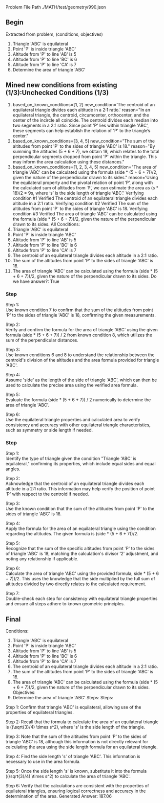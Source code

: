 Problem File Path
./MATH/test/geometry/990.json
## Begin
Extracted from problem, (conditions, objectives)
1. Triangle 'ABC' is equilateral
2. Point 'P' is inside triangle 'ABC'
3. Altitude from 'P' to line 'AB' is 5
4. Altitude from 'P' to line 'BC' is 6
5. Altitude from 'P' to line 'CA' is 7
1. Determine the area of triangle 'ABC'
## Mined new conditions from existing (1/3):Unchecked Conditions (1/3)
1. based_on_known_conditions=[1, 2] new_condition='The centroid of an equilateral triangle divides each altitude in a 2:1 ratio.' reason="In an equilateral triangle, the centroid, circumcenter, orthocenter, and the center of the incircle all coincide. The centroid divides each median into two segments in a 2:1 ratio. Since point 'P' lies within triangle 'ABC', these segments can help establish the relation of 'P' to the triangle’s center."
2. based_on_known_conditions=[3, 4, 5] new_condition="The sum of the altitudes from point 'P' to the sides of triangle 'ABC' is 18." reason="By summing the altitudes (5 + 6 + 7), we obtain 18, which relates to the total perpendicular segments dropped from point 'P' within the triangle. This may inform the area calculation using these distances."
3. based_on_known_conditions=[1, 2, 3, 4, 5] new_condition="The area of triangle 'ABC' can be calculated using the formula (side * (5 + 6 + 7))/2, given the nature of the perpendicular drawn to its sides." reason='Using the equilateral property and the pivotal relation of point ‘P’, along with the calculated sum of altitudes from ‘P’, we can estimate the area as (s * 18)/2 = 9s, where ‘s’ is the side length of triangle ‘ABC’.'
Verifying condition #1
Verified
The centroid of an equilateral triangle divides each altitude in a 2:1 ratio.
Verifying condition #2
Verified
The sum of the altitudes from point 'P' to the sides of triangle 'ABC' is 18.
Verifying condition #3
Verified
The area of triangle 'ABC' can be calculated using the formula (side * (5 + 6 + 7))/2, given the nature of the perpendicular drawn to its sides.
All Conditions: 
1. Triangle 'ABC' is equilateral
2. Point 'P' is inside triangle 'ABC'
3. Altitude from 'P' to line 'AB' is 5
4. Altitude from 'P' to line 'BC' is 6
5. Altitude from 'P' to line 'CA' is 7
6. The centroid of an equilateral triangle divides each altitude in a 2:1 ratio.
7. The sum of the altitudes from point 'P' to the sides of triangle 'ABC' is 18.
8. The area of triangle 'ABC' can be calculated using the formula (side * (5 + 6 + 7))/2, given the nature of the perpendicular drawn to its sides.
Do we have answer?: True
### Step
Step 1:  
Use known condition 7 to confirm that the sum of the altitudes from point 'P' to the sides of triangle 'ABC' is 18, confirming the given measurements.

Step 2:  
Verify and confirm the formula for the area of triangle 'ABC' using the given formula (side * (5 + 6 + 7)) / 2 from known condition 8, which utilizes the sum of the perpendicular distances.

Step 3:  
Use known conditions 6 and 8 to understand the relationship between the centroid's division of the altitudes and the area formula provided for triangle 'ABC'.

Step 4:  
Assume 'side' as the length of the side of triangle 'ABC', which can then be used to calculate the precise area using the verified area formula.

Step 5:  
Evaluate the formula (side * (5 + 6 + 7)) / 2 numerically to determine the area of triangle 'ABC'.

Step 6:  
Use the equilateral triangle properties and calculated area to verify consistency and accuracy with other equilateral triangle characteristics, such as symmetry or side length if needed.
### Step
Step 1:  
Identify the type of triangle given the condition "Triangle 'ABC' is equilateral," confirming its properties, which include equal sides and equal angles.

Step 2:  
Acknowledge that the centroid of an equilateral triangle divides each altitude in a 2:1 ratio. This information may help verify the position of point 'P' with respect to the centroid if needed.

Step 3:  
Use the known condition that the sum of the altitudes from point 'P' to the sides of triangle 'ABC' is 18.

Step 4:  
Apply the formula for the area of an equilateral triangle using the condition regarding the altitudes. The given formula is (side * (5 + 6 + 7))/2.

Step 5:  
Recognize that the sum of the specific altitudes from point 'P' to the sides of triangle 'ABC' is 18, matching the calculation's divisor '2' adjustment, and noting any relationship if applicable.

Step 6:  
Calculate the area of triangle 'ABC' using the provided formula, side * (5 + 6 + 7))/2. This uses the knowledge that the side multiplied by the full sum of altitudes divided by two directly relates to the calculated requirement.

Step 7:  
Double-check each step for consistency with equilateral triangle properties and ensure all steps adhere to known geometric principles.
## Final
Conditions:
1. Triangle 'ABC' is equilateral
2. Point 'P' is inside triangle 'ABC'
3. Altitude from 'P' to line 'AB' is 5
4. Altitude from 'P' to line 'BC' is 6
5. Altitude from 'P' to line 'CA' is 7
6. The centroid of an equilateral triangle divides each altitude in a 2:1 ratio.
7. The sum of the altitudes from point 'P' to the sides of triangle 'ABC' is 18.
8. The area of triangle 'ABC' can be calculated using the formula (side * (5 + 6 + 7))/2, given the nature of the perpendicular drawn to its sides.
Objectives:
1. Determine the area of triangle 'ABC'
Steps:
Steps:

Step 1:
Confirm that triangle 'ABC' is equilateral, allowing use of the properties of equilateral triangles.

Step 2:
Recall that the formula to calculate the area of an equilateral triangle is \((\sqrt{3}/4) \times s^2\), where 's' is the side length of the triangle.

Step 3:
Note that the sum of the altitudes from point 'P' to the sides of triangle 'ABC' is 18, although this information is not directly relevant for calculating the area using the side length formula for an equilateral triangle.

Step 4:
Find the side length 's' of triangle 'ABC'. This information is necessary to use in the area formula.

Step 5:
Once the side length 's' is known, substitute it into the formula \((\sqrt{3}/4) \times s^2\) to calculate the area of triangle 'ABC'.

Step 6:
Verify that the calculations are consistent with the properties of equilateral triangles, ensuring logical correctness and accuracy in the determination of the area.
Generated Answer: 
187.06